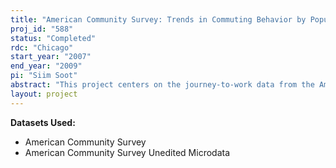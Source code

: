 ```yaml
---
title: "American Community Survey: Trends in Commuting Behavior by Population Subgroups"
proj_id: "588"
status: "Completed"
rdc: "Chicago"
start_year: "2007"
end_year: "2009"
pi: "Siim Soot"
abstract: "This project centers on the journey-to-work data from the American Community Survey to analyze the impact of population growth, especially for special population groups, on demand for transportation services.  Focus is on seasonality in these data and the feasibility/reliability of producing small area estimates (e.g., transportation analysis zones) using these data. The project will produce estimates of social, economic, and demographic differentials among special population groups (specifically those that relate to transportation demand). It will inform the Census Bureau about the seasonality of the underlying data used in these analyses. It examines the feasibility and reliability of producing small area estimates, like transportation analysis zones, that are useful to the transportation planning community. The research focuses on the differences in commuting behavior among the major population groups and how these patterns may change in the long term and the short term through seasonal cycles. These research questions have major implications for decision makers and transportation planners."
layout: project
---
```


**Datasets Used:**

  - American Community Survey 
  - American Community Survey Unedited Microdata 


